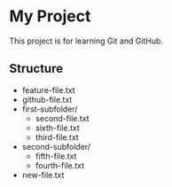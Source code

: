 # My Project

This project is for learning Git and GitHub.

## Structure

- feature-file.txt
- github-file.txt
- first-subfolder/
  - second-file.txt
  - sixth-file.txt
  - third-file.txt
- second-subfolder/
  - fifth-file.txt
  - fourth-file.txt
- new-file.txt
